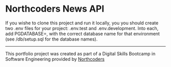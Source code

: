 # Northcoders News API

If you wishe to clone this project and run it locally, you you should create two .env files for your project: .env.test and .env.development. Into each, add PGDATABASE=, with the correct database name for that environment (see /db/setup.sql for the database names).

---

This portfolio project was created as part of a Digital Skills Bootcamp in Software Engineering provided by [Northcoders](https://northcoders.com/)
